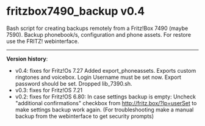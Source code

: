 # fritzbox7490_backup v0.4

Bash script for creating backups remotely from a Fritz!Box 7490 (maybe 7590).
Backup phonebook/s, configuration and phone assets.
For restore use the FRITZ! webinterface.

-------------------------------------------
**Version history**:
- v0.4: fixes for Fritz!Os 7.27
	Added export_phoneassets. Exports custom ringtones and voicebox.
	Login Username must be set now. Export password should be set.
	Dropped lib_7390.sh.
- v0.3: fixes for Fritz!OS 7.21 
- v0.2: fixes for Fritz!OS 6.80:
	In case settings backup is empty:
	Uncheck "additional confirmations" 
	checkbox from
	http://fritz.box/?lp=userSet
	to make settings backup work again.
(For troubleshooting make a manual backup from the webinterface to get security prompts)
